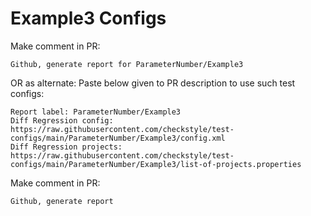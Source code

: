 # Example3 Configs
Make comment in PR:
```
Github, generate report for ParameterNumber/Example3
```
OR as alternate:
Paste below given to PR description to use such test configs:
```
Report label: ParameterNumber/Example3
Diff Regression config: https://raw.githubusercontent.com/checkstyle/test-configs/main/ParameterNumber/Example3/config.xml
Diff Regression projects: https://raw.githubusercontent.com/checkstyle/test-configs/main/ParameterNumber/Example3/list-of-projects.properties
```
Make comment in PR:
```
Github, generate report
```
